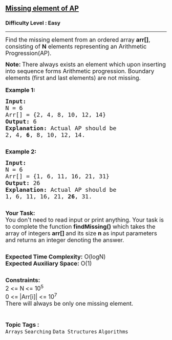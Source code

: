 <h2><a href="https://practice.geeksforgeeks.org/problems/missing-element-of-ap2228/1?page=2&difficulty[]=0&status[]=solved&category[]=Arrays&sortBy=submissions">Missing element of AP</a></h2><h3>Difficulty Level : Easy</h3><hr><div class="problems_problem_content__Xm_eO"><p><span style="font-size:18px">Find the missing element from an ordered array <strong>arr[]</strong>, consisting of <strong>N</strong> elements representing an Arithmetic Progression(AP).</span></p>

<p><span style="font-size:18px"><strong>Note:&nbsp;</strong>There always exists an element which upon inserting into sequence forms Arithmetic progression. Boundary elements (first and last elements) are not missing.</span><br>
<br>
<span style="font-size:18px"><strong>Example 1:</strong></span></p>

<pre><span style="font-size:18px"><strong>Input:
</strong>N = 6
Arr[] = {2, 4, 8, 10, 12, 14}
<strong>Output:</strong> 6
<strong>Explanation:</strong> Actual AP should be 
2, 4, <strong>6</strong>, 8, 10, 12, 14.
</span></pre>

<p><br>
<span style="font-size:18px"><strong>Example 2:</strong></span></p>

<pre><span style="font-size:18px"><strong>Input:
</strong>N = 6
Arr[] = {1, 6, 11, 16, 21, 31}
<strong>Output:</strong> 26
<strong>Explanation:</strong>&nbsp;Actual AP should be 
1, 6, 11, 16, 21, <strong>26</strong>, 31.</span></pre>

<p><br>
<span style="font-size:18px"><strong>Your Task:</strong><br>
You don't need to read input or print anything. Your task is to complete the function&nbsp;<strong>findMissing()</strong>&nbsp;which takes the array of integers&nbsp;<strong>arr[]&nbsp;</strong>and its size&nbsp;<strong>n&nbsp;</strong>as input parameters and returns an integer denoting the answer.</span><br>
&nbsp;</p>

<p><span style="font-size:18px"><strong>Expected Time Complexity:</strong>&nbsp;O(logN)<br>
<strong>Expected Auxiliary Space:</strong>&nbsp;O(1)</span></p>

<p><br>
<span style="font-size:18px"><strong>Constraints:</strong><br>
2 &lt;= N<strong> </strong>&lt;= 10<sup>5</sup><br>
0 &lt;=<strong>&nbsp;</strong>|Arr[i]| &lt;= 10<sup>7</sup></span><br>
<span style="font-size:18px">There will always be only one missing element.</span></p>
</div><br><p><span style=font-size:18px><strong>Topic Tags : </strong><br><code>Arrays</code>&nbsp;<code>Searching</code>&nbsp;<code>Data Structures</code>&nbsp;<code>Algorithms</code>&nbsp;
